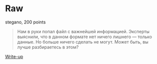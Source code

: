# Raw

stegano, 200 points

> Нам в руки попал файл с важнейшей информацией. Эксперты выяснили, что в данном
> формате нет ничего лишнего — только данные. Но больше ничего сделать не могут.
> Может быть, вы лучше разбираетесь в этом?

[Write-up](WRITEUP.md)
